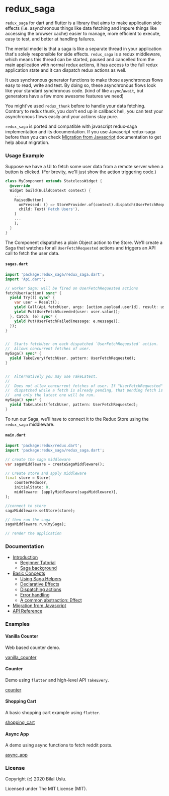 # redux_saga

`redux_saga` for dart and flutter is a library that aims to make application side effects (i.e. asynchronous things like data fetching and impure things like accessing the browser cache) easier to manage, more efficient to execute, easy to test, and better at handling failures.

The mental model is that a saga is like a separate thread in your application that's solely responsible for side effects. `redux_saga` is a redux middleware, which means this thread can be started, paused and cancelled from the main application with normal redux actions, it has access to the full redux application state and it can dispatch redux actions as well.

It uses synchronous generator functions to make those asynchronous flows easy to read, write and test. By doing so, these asynchronous flows look like your standard synchronous code. (kind of like `async`/`await`, but generators have a few more awesome features we need)

You might've used `redux_thunk` before to handle your data fetching. Contrary to redux thunk, you don't end up in callback hell, you can test your asynchronous flows easily and your actions stay pure.

`redux_saga` is ported and compatible with javascript redux-saga implementation and its documentation. If you use Javascript redux-saga before than you can check [Migration from Javascript](/doc/migration/README.md) documentation to get help about migration.

### Usage Example

Suppose we have a UI to fetch some user data from a remote server when a button is clicked. (For brevity, we'll just show the action triggering code.)

```dart
class MyComponent extends StatelessWidget {
  @override
  Widget build(BuildContext context) {
    ...
    RaisedButton(
      onPressed: () => StoreProvider.of(context).dispatch(UserFetchRequested()),
      child: Text('Fetch Users'),
    )
    ...
    );
  }
}
```

The Component dispatches a plain Object action to the Store. We'll create a Saga that watches for all `UserFetchRequested` actions and triggers an API call to fetch the user data.

#### `sagas.dart`

```dart
import 'package:redux_saga/redux_saga.dart';
import 'Api.dart';

// worker Saga: will be fired on UserFetchRequested actions
fetchUser(action) sync* {
  yield Try(() sync* {
    var user = Result();
    yield Call(Api.fetchUser, args: [action.payload.userId], result: user);
    yield Put(UserFetchSuceeded(user: user.value));
  }, Catch: (e) sync* {
    yield Put(UserFetchFailed(message: e.message));
  });
}


//  Starts fetchUser on each dispatched `UserFetchRequested` action.
//  Allows concurrent fetches of user.
mySaga() sync* {
  yield TakeEvery(fetchUser, pattern: UserFetchRequested);
}


//  Alternatively you may use TakeLatest.
//
//  Does not allow concurrent fetches of user. If "UserFetchRequested" gets
//  dispatched while a fetch is already pending, that pending fetch is cancelled
//  and only the latest one will be run.
mySaga() sync* {
  yield TakeLatest(fetchUser, pattern: UserFetchRequested);
}

```

To run our Saga, we'll have to connect it to the Redux Store using the `redux_saga` middleware.

#### `main.dart`

```dart
import 'package:redux/redux.dart';
import 'package:redux_saga/redux_saga.dart';

// create the saga middleware
var sagaMiddleware = createSagaMiddleware();

// Create store and apply middleware
final store = Store(
    counterReducer,
    initialState: 0,
    middleware: [applyMiddleware(sagaMiddleware)],
);

//connect to store
sagaMiddleware.setStore(store);

// then run the saga
sagaMiddleware.run(mySaga);

// render the application
```

### Documentation

* [Introduction](/doc/introduction/README.md)
  * [Beginner Tutorial](/doc/introduction/BeginnerTutorial.md)
  * [Saga background](/doc/introduction/SagaBackground.md)
* [Basic Concepts](/docs/basics/README.md)
  * [Using Saga Helpers](/docs/basics/UsingSagaHelpers.md)
  * [Declarative Effects](/docs/basics/DeclarativeEffects.md)
  * [Dispatching actions](/docs/basics/DispatchingActions.md)
  * [Error handling](/docs/basics/ErrorHandling.md)
  * [A common abstraction: Effect](/docs/basics/Effect.md)
* [Migration from Javascript](/doc/migration/README.md)
* [API Reference](https://pub.dev/documentation/redux_saga)

### Examples

#### Vanilla Counter

Web based counter demo.

[vanilla_counter](https://github.com/reduxsaga/vanilla_counter)

#### Counter

Demo using `flutter` and high-level API `TakeEvery`.

[counter](https://github.com/reduxsaga/counter)

#### Shopping Cart

A basic shopping cart example using `flutter`.

[shopping_cart](https://github.com/reduxsaga/shopping_cart)

#### Async App

A demo using async functions to fetch reddit posts.

[async_app](https://github.com/reduxsaga/async_app)

### License
Copyright (c) 2020 Bilal Uslu.

Licensed under The MIT License (MIT).

